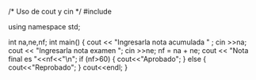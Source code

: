 /* Uso de cout y cin */
#include <iostream>

using namespace std;


int na,ne,nf;
int main()
{
    cout << "Ingresarla nota acumulada " ;
    cin >>na;
    cout << "Ingresarla nota examen ";
    cin >>ne;
    nf = na + ne;
    cout << "Nota final es "<<nf<<"\n";
    if (nf>60)
    {
        cout<<"Aprobado";
    }
    else
    {
        cout<<"Reprobado";
    }
    cout<<endl;
}

